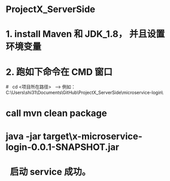 # ProjectX_ServerSide

# 1. install Maven 和 JDK_1.8， 并且设置环境变量 
# 2. 跑如下命令在 CMD 窗口 
#   cd <项目所在路径>   --> 例如：C:\Users\shi31\Documents\GitHub\ProjectX_ServerSide\microservice-login\ 
#   call mvn clean package 
#   java -jar target\x-microservice-login-0.0.1-SNAPSHOT.jar 
#   启动 service 成功。 
